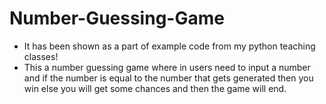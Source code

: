 # Number-Guessing-Game
- It has been shown as a part of example code from my python teaching classes!
- This a number guessing game where in users need to input a number and if the number is equal to the number that gets generated then you win else you will get some chances and then the game will end.
